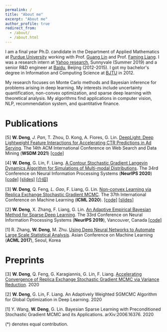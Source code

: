 ```yaml
---
permalink: /
title: "About me"
excerpt: "About me"
author_profile: true
redirect_from: 
  - /about/
  - /about.html
---
```


I am a final year Ph.D. candidate in the Department of Applied Mathematics at [Purdue University](https://www.purdue.edu/science/) working with Prof. [Guang Lin](https://www.math.purdue.edu/~lin491/) and Prof. [Faming Liang](https://www.stat.purdue.edu/~fmliang/). I was a research intern at [Yahoo research](https://research.yahoo.com/), Sunnyvale (Summer 2019) and a senior R&D engineer at [Baidu](https://www.baidu.com/), Beijing (2012-2015). I got my bachelor's degree in Information and Computing Science at [BJTU](https://www.bjtu.edu.cn/) in 2012.

My research focuses on Monte Carlo methods and Bayesian inference for problems arising in deep learning. My interests include uncertainty quantification, non-convex optimization, and sparse deep learning with theoretical analysis. My algorithms find applications in computer vision, NLP, recommendation system, and quantitative finance.




Publications
======

[5] **W. Deng**<sup>*</sup>, J. Pan<sup>*</sup>, T. Zhou, D. Kong, A. Flores, G. Lin. [DeepLight: Deep Lightweight Feature Interactions for Accelerating CTR Predictions in Ad Serving](https://arxiv.org/pdf/2002.06987.pdf). The 14th ACM International Conference on Web Search and Data Mining (**WSDM 2021**) [\[code\]](https://github.com/WayneDW/DeepLight_Deep-Lightweight-Feature-Interactions)

[4] **W. Deng**, G. Lin, F. Liang. [A Contour Stochastic Gradient Langevin Dynamics Algorithm for Simulations of Multi-modal Distributions](https://arxiv.org/pdf/2010.09800.pdf). The 34rd Conference on Neural Information Processing Systems (**NeurIPS 2020**) [\[code\]](https://github.com/WayneDW/Contour-Stochastic-Gradient-Langevin-Dynamics) [\[slides\]](https://github.com/WayneDW/Contour-Stochastic-Gradient-Langevin-Dynamics/blob/master/figures/slides.pdf) [\[介绍\]](https://zhuanlan.zhihu.com/p/267633636)


[3] **W. Deng**, Q. Feng<sup>*</sup>, L. Gao<sup>*</sup>, F. Liang, G. Lin. [Non-convex Learning via Replica Exchange Stochastic Gradient MCMC](https://arxiv.org/pdf/2008.05367.pdf). The 37th International Conference on Machine Learning (**ICML 2020**). [\[code\]](https://github.com/gaoliyao/Replica_Exchange_Stochastic_Gradient_MCMC) [\[slides\]](https://icml.cc/media/Slides/icml/2020/virtual(no-parent)-16-15-00UTC-6023-non-convex_lear.pdf)


[2] **W. Deng**, X. Zhang, F. Liang, G. Lin. [An Adaptive Empirical Bayesian Method for Sparse Deep Learning](https://arxiv.org/pdf/1910.10791.pdf). The 33rd Conference on Neural Information Processing Systems (**NeurIPS 2019**), Vancouver, Canada [\[code\]](https://github.com/WayneDW/Bayesian-Sparse-Deep-Learning)

[1] R. Zhang, **W. Deng**, M. Zhu. [Using Deep Neural Networks to Automate Large Scale Statistical Analysis](https://arxiv.org/pdf/1708.03027.pdf). Asian Conference on Machine Learning (**ACML 2017**), Seoul, Korea

Preprints
======


[3] **W. Deng**, Q. Feng, G. Karagiannis, G. Lin, F. Liang. [Accelerating Convergence of Replica Exchange Stochastic Gradient MCMC via Variance Reduction](https://arxiv.org/pdf/2010.01084.pdf). 2020

[2] **W. Deng**, G. Lin, F. Liang. An Adaptively Weighted SGMCMC Algorithm for Global Optimization in Deep Learning. 2020

<!--- [1] Y. Wang, **W. Deng**, G. Lin. Bayesian Sparse Learning with Preconditioned Stochastic Gradient MCMC and its Applications. arXiv:2006.16376. 2020 -->

[1] Y. Wang, **W. Deng**, G. Lin. Bayesian Sparse Learning with Preconditioned Stochastic Gradient MCMC and its Applications. arXiv:2006.16376. 2020



(*) denotes equal contribution.
